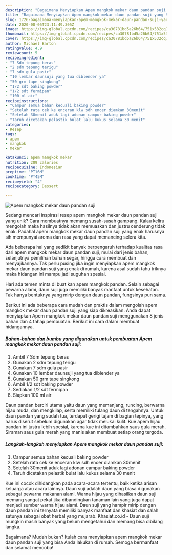 ```yaml
---
description: "Bagaimana Menyiapkan Apem mangkok mekar daun pandan suji yang Sempurna"
title: "Bagaimana Menyiapkan Apem mangkok mekar daun pandan suji yang Sempurna"
slug: 1726-bagaimana-menyiapkan-apem-mangkok-mekar-daun-pandan-suji-yang-sempurna
date: 2020-08-05T23:11:49.305Z
image: https://img-global.cpcdn.com/recipes/ca30781bd5a26b64/751x532cq70/apem-mangkok-mekar-daun-pandan-suji-foto-resep-utama.jpg
thumbnail: https://img-global.cpcdn.com/recipes/ca30781bd5a26b64/751x532cq70/apem-mangkok-mekar-daun-pandan-suji-foto-resep-utama.jpg
cover: https://img-global.cpcdn.com/recipes/ca30781bd5a26b64/751x532cq70/apem-mangkok-mekar-daun-pandan-suji-foto-resep-utama.jpg
author: Michael Barton
ratingvalue: 4.9
reviewcount: 5
recipeingredient:
- "7 Sdm tepung beras"
- "2 sdm tepung terigu"
- "7 sdm gula pasir"
- "10 lembar daunsuji yang tua diblender ya"
- "50 grm tape singkong"
- "1/2 sdt baking powder"
- "1/2 sdt fermipan"
- "100 ml air"
recipeinstructions:
- "Campur semua bahan kecuali baking powder"
- "Setelah rata cek ke enceran klw sdh encer diamkan 30menit"
- "Setelah 30menit aduk lagi adonan campur baking powder"
- "Taruh dicetakan pelastik bulat lalu kukus selama 30 menit"
categories:
- Resep
tags:
- apem
- mangkok
- mekar

katakunci: apem mangkok mekar 
nutrition: 209 calories
recipecuisine: Indonesian
preptime: "PT16M"
cooktime: "PT45M"
recipeyield: "4"
recipecategory: Dessert

---
```



![Apem mangkok mekar daun pandan suji](https://img-global.cpcdn.com/recipes/ca30781bd5a26b64/751x532cq70/apem-mangkok-mekar-daun-pandan-suji-foto-resep-utama.jpg)

Sedang mencari inspirasi resep apem mangkok mekar daun pandan suji yang unik? Cara membuatnya memang susah-susah gampang. Kalau keliru mengolah maka hasilnya tidak akan memuaskan dan justru cenderung tidak enak. Padahal apem mangkok mekar daun pandan suji yang enak harusnya sih mempunyai aroma dan rasa yang dapat memancing selera kita.

Ada beberapa hal yang sedikit banyak berpengaruh terhadap kualitas rasa dari apem mangkok mekar daun pandan suji, mulai dari jenis bahan, selanjutnya pemilihan bahan segar, hingga cara membuat dan menyajikannya. Tak perlu pusing jika ingin menyiapkan apem mangkok mekar daun pandan suji yang enak di rumah, karena asal sudah tahu triknya maka hidangan ini mampu jadi suguhan spesial.

Hari ada temen minta di buat kan apem mangkok pandan. Selain sebagai pewarna alami, daun suji juga memiliki banyak manfaat untuk kesehatan. Tak hanya bentuknya yang mirip dengan daun pandan, fungsinya pun sama.


Berikut ini ada beberapa cara mudah dan praktis dalam mengolah apem mangkok mekar daun pandan suji yang siap dikreasikan. Anda dapat menyiapkan Apem mangkok mekar daun pandan suji menggunakan 8 jenis bahan dan 4 tahap pembuatan. Berikut ini cara dalam membuat hidangannya.

<!--inarticleads1-->

##### Bahan-bahan dan bumbu yang digunakan untuk pembuatan Apem mangkok mekar daun pandan suji:

1. Ambil 7 Sdm tepung beras
1. Gunakan 2 sdm tepung terigu
1. Gunakan 7 sdm gula pasir
1. Gunakan 10 lembar daunsuji yang tua diblender ya
1. Gunakan 50 grm tape singkong
1. Ambil 1/2 sdt baking powder
1. Sediakan 1/2 sdt fermipan
1. Siapkan 100 ml air


Daun pandan berciri utama yaitu daun yang memanjang, runcing, berwarna hijau muda, dan mengkilap, serta memiliki tulang daun di tengahnya. Untuk daun pandan yang sudah tua, terdapat gerigi tajam di bagian tepinya, yang harus diserut sebelum digunakan agar tidak melukai kulit. Kue apem hijau pandan ini justru lebih spesial, karena kue ini ditambahkan saus gula merah. Siraman saus gula merah yang manis akan membuat setiap orang tergoda. 

<!--inarticleads2-->

##### Langkah-langkah menyiapkan Apem mangkok mekar daun pandan suji:

1. Campur semua bahan kecuali baking powder
1. Setelah rata cek ke enceran klw sdh encer diamkan 30menit
1. Setelah 30menit aduk lagi adonan campur baking powder
1. Taruh dicetakan pelastik bulat lalu kukus selama 30 menit


Kue ini cocok dihidangkan pada acara-acara tertentu, baik ketika arisan keluarga atau acara lainnya. Daun suji adalah daun yang biasa digunakan sebagai pewarna makanan alami. Warna hijau yang dihasilkan daun suji memang sangat pekat jika dibandingkan tanaman lain yang juga dapat menjadi sumber warna hijau alami. Daun suji yang hampir mirip dengan daun pandan ini ternyata memiliki banyak manfaat dan khasiat dan salah satunya sebagai obat herbal yang mujarab. Khasiat.co.id - Daun suji mungkin masih banyak yang belum mengetahui dan memang bisa dibilang langka. 

Bagaimana? Mudah bukan? Itulah cara menyiapkan apem mangkok mekar daun pandan suji yang bisa Anda lakukan di rumah. Semoga bermanfaat dan selamat mencoba!
